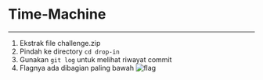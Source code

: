 # Time-Machine
---
1. Ekstrak file challenge.zip
2. Pindah ke directory `cd drop-in`
3. Gunakan `git log` untuk melihat riwayat commit
4. Flagnya ada dibagian paling bawah
![flag](images.png)
